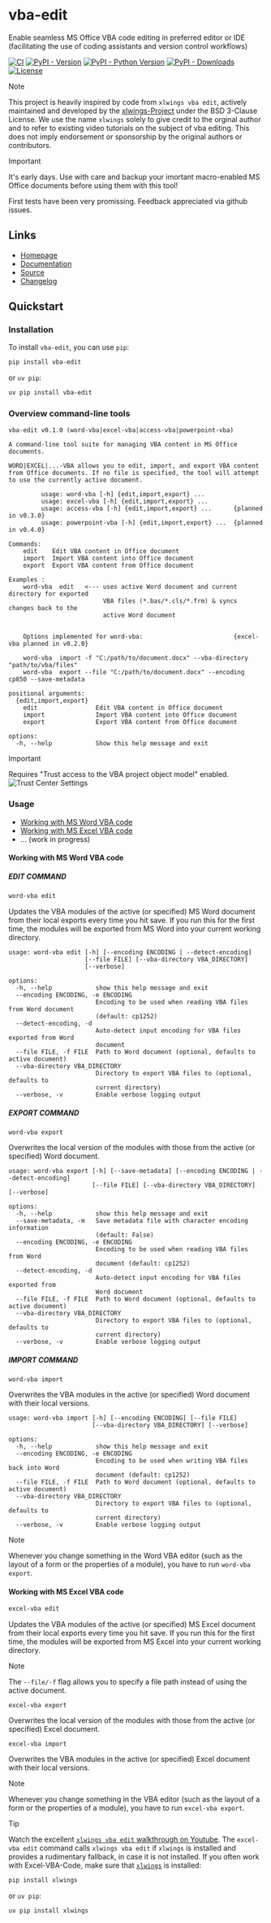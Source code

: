 # vba-edit
 Enable seamless MS Office VBA code editing in preferred editor or IDE (facilitating the use of coding assistants and version control workflows)

[![CI](https://github.com/markuskiller/vba-edit/actions/workflows/test.yaml/badge.svg)](https://github.com/markuskiller/vba-edit/actions/workflows/test.yaml)
[![PyPI - Version](https://img.shields.io/pypi/v/vba-edit.svg)](https://pypi.org/project/vba-edit)
[![PyPI - Python Version](https://img.shields.io/pypi/pyversions/vba-edit.svg)](https://pypi.org/project/vba-edit)
[![PyPI - Downloads](https://img.shields.io/pypi/dm/vba-edit)](https://pypi.org/project/vba-edit)
[![License](https://img.shields.io/badge/License-BSD_3--Clause-blue.svg)](https://opensource.org/licenses/BSD-3-Clause)

> [!NOTE] 
> This project is heavily inspired by code from ``xlwings vba edit``, actively maintained and developed by the [xlwings-Project](https://www.xlwings.org/) under the BSD 3-Clause License. We use the name ``xlwings`` solely to give credit to the orginal author and to refer to existing video tutorials on the subject of vba editing. This does not imply endorsement or sponsorship by the original authors or contributors.

> [!IMPORTANT]
> It's early days. Use with care and backup your imortant macro-enabled MS Office 
> documents before using them with this tool!
> 
> First tests have been very promissing. Feedback appreciated via
> github issues.

## Links

- [Homepage](https://langui.ch/current-projects/vba-edit/)
- [Documentation](https://github.com/markuskiller/vba-edit/blob/main/README.md)
- [Source](https://github.com/markuskiller/vba-edit)
- [Changelog](https://github.com/markuskiller/vba-edit/blob/main/CHANGELOG.md)

## Quickstart

### Installation

To install `vba-edit`, you can use ``pip``:

```sh
pip install vba-edit
```

or ``uv pip``:

```sh
uv pip install vba-edit
```

### Overview command-line tools
```
vba-edit v0.1.0 (word-vba|excel-vba|access-vba|powerpoint-vba)

A command-line tool suite for managing VBA content in MS Office documents.

WORD|EXCEL|...-VBA allows you to edit, import, and export VBA content 
from Office documents. If no file is specified, the tool will attempt
to use the currently active document.

         usage: word-vba [-h] {edit,import,export} ...
         usage: excel-vba [-h] {edit,import,export} ...
         usage: access-vba [-h] {edit,import,export} ...      {planned in v0.3.0}
         usage: powerpoint-vba [-h] {edit,import,export} ...  {planned in v0.4.0}   

Commands:
    edit    Edit VBA content in Office document
    import  Import VBA content into Office document
    export  Export VBA content from Office document

Examples :                          
    word-vba  edit   <--- uses active Word document and current directory for exported 
                          VBA files (*.bas/*.cls/*.frm) & syncs changes back to the 
                          active Word document
    

    Options implemented for word-vba:                         {excel-vba planned in v0.2.0}

    word-vba  import -f "C:/path/to/document.docx" --vba-directory "path/to/vba/files"
    word-vba  export --file "C:/path/to/document.docx" --encoding cp850 --save-metadata

positional arguments:
  {edit,import,export}
    edit                Edit VBA content in Office document
    import              Import VBA content into Office document
    export              Export VBA content from Office document

options:
  -h, --help            Show this help message and exit
```

> [!IMPORTANT]  
> Requires "Trust access to the VBA project object model" enabled.
> ![Trust Center Settings](https://langui.ch/wp/wp-content/uploads/2024/12/trust_center_vba_object_model_settings.png)


### Usage

- [Working with MS Word VBA code](#working-with-ms-word-vba-code)
- [Working with MS Excel VBA code](#working-with-ms-excel-vba-code)
- ... (work in progress)

#### Working with MS Word VBA code

##### EDIT COMMAND

```sh
word-vba edit
```

Updates the VBA modules of the active (or specified) MS Word document from their local exports every time you hit save. If you run this for the first time, the modules will be exported from MS Word into your current working directory.

```
usage: word-vba edit [-h] [--encoding ENCODING | --detect-encoding] 
                     [--file FILE] [--vba-directory VBA_DIRECTORY] 
                     [--verbose]

options:
  -h, --help            show this help message and exit
  --encoding ENCODING, -e ENCODING
                        Encoding to be used when reading VBA files from Word document 
                        (default: cp1252)
  --detect-encoding, -d
                        Auto-detect input encoding for VBA files exported from Word 
                        document
  --file FILE, -f FILE  Path to Word document (optional, defaults to active document)
  --vba-directory VBA_DIRECTORY
                        Directory to export VBA files to (optional, defaults to 
                        current directory)
  --verbose, -v         Enable verbose logging output
```

##### EXPORT COMMAND

```
word-vba export
```
Overwrites the local version of the modules with those from the active (or specified) 
Word document.

```
usage: word-vba export [-h] [--save-metadata] [--encoding ENCODING | --detect-encoding] 
                       [--file FILE] [--vba-directory VBA_DIRECTORY] [--verbose]

options:
  -h, --help            show this help message and exit
  --save-metadata, -m   Save metadata file with character encoding information 
                        (default: False)
  --encoding ENCODING, -e ENCODING
                        Encoding to be used when reading VBA files from Word 
                        document (default: cp1252)
  --detect-encoding, -d
                        Auto-detect input encoding for VBA files exported from 
                        Word document
  --file FILE, -f FILE  Path to Word document (optional, defaults to active document)
  --vba-directory VBA_DIRECTORY
                        Directory to export VBA files to (optional, defaults to 
                        current directory)
  --verbose, -v         Enable verbose logging output
```

##### IMPORT COMMAND

```
word-vba import
```

Overwrites the VBA modules in the active (or specified) Word document with their 
local versions.

```
usage: word-vba import [-h] [--encoding ENCODING] [--file FILE] 
                       [--vba-directory VBA_DIRECTORY] [--verbose]

options:
  -h, --help            show this help message and exit
  --encoding ENCODING, -e ENCODING
                        Encoding to be used when writing VBA files back into Word 
                        document (default: cp1252)
  --file FILE, -f FILE  Path to Word document (optional, defaults to active document)
  --vba-directory VBA_DIRECTORY
                        Directory to export VBA files to (optional, defaults to 
                        current directory)
  --verbose, -v         Enable verbose logging output
```

> [!NOTE]  
> Whenever you change something in the Word VBA editor (such as the layout of a form or the properties of a module), you have to run ``word-vba export``.

#### Working with MS Excel VBA code

```sh
excel-vba edit
```

Updates the VBA modules of the active (or specified) MS Excel document from their local exports every time you hit save. If you run this for the first time, the modules will be exported from MS Excel into your current working directory.

> [!NOTE] 
> The ``--file/-f`` flag allows you to specify a file path instead of using the active document.

```
excel-vba export
```
Overwrites the local version of the modules with those from the active (or specified) Excel document.

```
excel-vba import
```

Overwrites the VBA modules in the active (or specified) Excel document with their local versions.

> [!NOTE]  
> Whenever you change something in the VBA editor (such as the layout of a form or the properties of a module), you have to run ``excel-vba export``.

> [!TIP]
> Watch the excellent [``xlwings vba edit`` walkthrough on Youtube](https://www.youtube.com/watch?v=xoO-Fx0fTpM). The ``excel-vba edit`` command calls ``xlwings vba edit`` if ``xlwings`` is installed and provides a rudimentary fallback, in case it is not installed. If you often work with Excel-VBA-Code, make sure that [``xlwings``](https://www.xlwings.org/) is installed:
>
> ```sh
> pip install xlwings
> ```
> 
> or ``uv pip``:
>
> ```sh
> uv pip install xlwings
> ```
